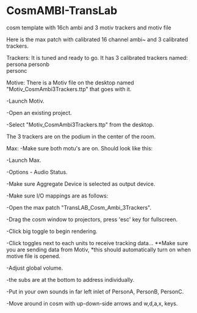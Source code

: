CosmAMBI-TransLab
=================

cosm template with 16ch ambi and 3 motiv trackers and motiv file

Here is the max patch with calibrated 16 channel ambi~ and 3 calibrated trackers. 


Trackers:
It is tuned and ready to go. It has 3 calibrated trackers named: 
persona
personb  
personc 

Motive:
There is a Motiv file on the desktop named "Motiv_CosmAmbi3Trackers.ttp" that goes with it.

-Launch Motiv.

-Open an existing project.

-Select "Motiv_CosmAmbi3Trackers.ttp" from the desktop.

The 3 trackers are on the podium in the center of the room.  

Max:
-Make sure both motu's are on. Should look like this:



-Launch Max.

-Options - Audio Status.
 

-Make sure Aggregate Device is selected as output device.

-Make sure I/O mappings are as follows:


-Open the max patch "TransLAB_Cosm_Ambi_3Trackers".

-Drag the cosm window to projectors, press 'esc' key for fullscreen.


-Click big toggle to begin rendering.

-Click toggles next to each units to receive tracking data...
**Make sure you are sending data from Motiv, *this should automatically turn on when motive file is opened. 


-Adjust global volume.

-the subs are at the bottom to address individually. 

-Put in your own sounds in far left inlet of PersonA, PersonB, PersonC.

-Move around in cosm with up-down-side arrows and w,d,a,x, keys.
